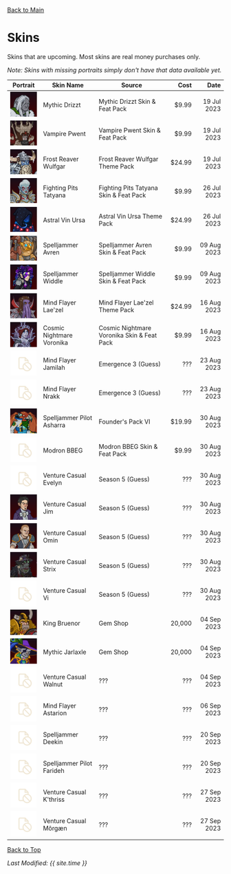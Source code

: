 [Back to Main](index.md)

# Skins

Skins that are upcoming. Most skins are real money purchases only.

*Note: Skins with missing portraits simply don't have that data available yet.*

| Portrait | Skin Name | Source | Cost | Date |
|---|---|---|--:|--:|
| ![Mythic Drizzt Portrait](images/skin_portraits/mythicdrizzt.png) | Mythic Drizzt | Mythic Drizzt Skin & Feat Pack | $9.99 | 19 Jul 2023 |
| ![Vampire Pwent Portrait](images/skin_portraits/vampirepwent.png) | Vampire Pwent | Vampire Pwent Skin & Feat Pack | $9.99 | 19 Jul 2023 |
| ![Frost Reaver Wulfgar Portrait](images/skin_portraits/frostreaverwulfgar.png) | Frost Reaver Wulfgar | Frost Reaver Wulfgar Theme Pack | $24.99 | 19 Jul 2023 |
| ![Fighting Pits Tatyana Portrait](images/skin_portraits/fightingpitstatyana.png) | Fighting Pits Tatyana | Fighting Pits Tatyana Skin & Feat Pack | $9.99 | 26 Jul 2023 |
| ![Astral Vin Ursa Portrait](images/skin_portraits/astralvinursa.png) | Astral Vin Ursa | Astral Vin Ursa Theme Pack | $24.99 | 26 Jul 2023 |
| ![Spelljammer Avren Portrait](images/skin_portraits/spelljammeravren.png) | Spelljammer Avren | Spelljammer Avren Skin & Feat Pack | $9.99 | 09 Aug 2023 |
| ![Spelljammer Widdle Portrait](images/skin_portraits/spelljammerwiddle.png) | Spelljammer Widdle | Spelljammer Widdle Skin & Feat Pack | $9.99 | 09 Aug 2023 |
| ![Mind Flayer Lae'zel Portrait](images/skin_portraits/mindflayerlaezel.png) | Mind Flayer Lae'zel | Mind Flayer Lae'zel Theme Pack | $24.99 | 16 Aug 2023 |
| ![Cosmic Nightmare Voronika Portrait](images/skin_portraits/cosmicnightmarevoronika.png) | Cosmic Nightmare Voronika | Cosmic Nightmare Voronika Skin & Feat Pack | $9.99 | 16 Aug 2023 |
| ![Empty Placeholder](images/skin_portraits/unknown.png) | Mind Flayer Jamilah | Emergence 3 (Guess) | ??? | 23 Aug 2023 |
| ![Empty Placeholder](images/skin_portraits/unknown.png) | Mind Flayer Nrakk | Emergence 3 (Guess) | ??? | 23 Aug 2023 |
| ![Spelljammer Pilot Asharra Portrait](images/skin_portraits/spelljammerpilotasharra.png) | Spelljammer Pilot Asharra | Founder's Pack VI | $19.99 | 30 Aug 2023 |
| ![Empty Placeholder](images/skin_portraits/unknown.png) | Modron BBEG | Modron BBEG Skin & Feat Pack | $9.99 | 30 Aug 2023 |
| ![Empty Placeholder](images/skin_portraits/unknown.png) | Venture Casual Evelyn | Season 5 (Guess) | ??? | 30 Aug 2023 |
| ![Venture Casual Jim Portrait](images/skin_portraits/venturecasualjim.png) | Venture Casual Jim | Season 5 (Guess) | ??? | 30 Aug 2023 |
| ![Venture Casual Omin Portrait](images/skin_portraits/venturecasualomin.png) | Venture Casual Omin | Season 5 (Guess) | ??? | 30 Aug 2023 |
| ![Venture Casual Strix Portrait](images/skin_portraits/venturecasualstrix.png) | Venture Casual Strix | Season 5 (Guess) | ??? | 30 Aug 2023 |
| ![Empty Placeholder](images/skin_portraits/unknown.png) | Venture Casual Vi | Season 5 (Guess) | ??? | 30 Aug 2023 |
| ![King Bruenor Portrait](images/skin_portraits/kingbruenor.png) | King Bruenor | Gem Shop | 20,000 | 04 Sep 2023 |
| ![Mythic Jarlaxle Portrait](images/skin_portraits/mythicjarlaxle.png) | Mythic Jarlaxle | Gem Shop | 20,000 | 04 Sep 2023 |
| ![Empty Placeholder](images/skin_portraits/unknown.png) | Venture Casual Walnut | ??? | ??? | 04 Sep 2023 |
| ![Empty Placeholder](images/skin_portraits/unknown.png) | Mind Flayer Astarion | ??? | ??? | 06 Sep 2023 |
| ![Empty Placeholder](images/skin_portraits/unknown.png) | Spelljammer Deekin | ??? | ??? | 20 Sep 2023 |
| ![Empty Placeholder](images/skin_portraits/unknown.png) | Spelljammer Pilot Farideh | ??? | ??? | 20 Sep 2023 |
| ![Empty Placeholder](images/skin_portraits/unknown.png) | Venture Casual K'thriss | ??? | ??? | 27 Sep 2023 |
| ![Empty Placeholder](images/skin_portraits/unknown.png) | Venture Casual Môrgæn | ??? | ??? | 27 Sep 2023 |

[Back to Top](#top)

*Last Modified: {{ site.time }}*